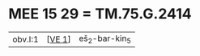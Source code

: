 # MEE 15 29 = TM.75.G.2414

|             |               |                                                  |
| ----------- | ------------- | ------------------------------------------------ |
| obv.I:1     | [[VE 1]]      | eš<sub>2</sub>-bar-kin<sub>5</sub>               |

[//begin]: # "Autogenerated link references for markdown compatibility"
[VE 1]: <VE 1> "VE 1"
[//end]: # "Autogenerated link references"